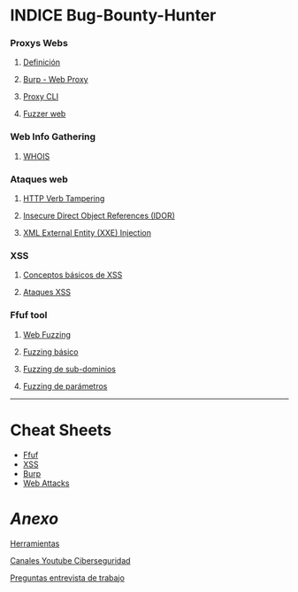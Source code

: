# **INDICE** Bug-Bounty-Hunter

### Proxys Webs
1. [Definición](https://github.com/Tony-Sec/Bug-Bounty-Hunter/blob/main/Temario/Proxys%20web/1.Definici%C3%B3n.md)

2. [Burp - Web Proxy](https://github.com/Tony-Sec/Bug-Bounty-Hunter/blob/main/Temario/Proxys%20web/2.Burp%20-%20Web%20Proxy.md)

3. [Proxy CLI](https://github.com/Tony-Sec/Bug-Bounty-Hunter/blob/main/Temario/Proxys%20web/3.Proxy%20CLI.md)

4. [Fuzzer web](https://github.com/Tony-Sec/Bug-Bounty-Hunter/blob/main/Temario/Proxys%20web/4.Fuzzer%20web.md)

### Web Info Gathering
1. [WHOIS](https://github.com/Tony-Sec/Bug-Bounty-Hunter/blob/main/Temario/Web%20Info%20Gathering/WHOIS.md)



### Ataques web
1. [HTTP Verb Tampering](https://github.com/Tony-Sec/Bug-Bounty-Hunter/blob/main/Temario/Ataques%20web/1.HTTP%20Verb%20Tampering.md)

2. [Insecure Direct Object References (IDOR)](https://github.com/Tony-Sec/Bug-Bounty-Hunter/blob/main/Temario/Ataques%20web/2.Insecure%20Direct%20Object%20References%20(IDOR).md)

3. [XML External Entity (XXE) Injection](https://github.com/Tony-Sec/Bug-Bounty-Hunter/blob/main/Temario/Ataques%20web/3.XML%20External%20Entity%20(XXE)%20Injection.md)

### XSS
1. [Conceptos básicos de XSS](https://github.com/Tony-Sec/Bug-Bounty-Hunter/blob/main/Temario/XSS/1.Conceptos%20b%C3%A1sicos%20de%20XSS.md)

2. [Ataques XSS](https://github.com/Tony-Sec/Bug-Bounty-Hunter/blob/main/Temario/XSS/2.Ataques%20XSS.md)

### Ffuf tool
1. [Web Fuzzing](https://github.com/Tony-Sec/Bug-Bounty-Hunter/blob/main/Temario/Ffuf/1.Web%20Fuzzing.md)

2. [Fuzzing básico](https://github.com/Tony-Sec/Bug-Bounty-Hunter/blob/main/Temario/Ffuf/2.Fuzzing%20b%C3%A1sico.md)

3. [Fuzzing de sub-dominios](https://github.com/Tony-Sec/Bug-Bounty-Hunter/blob/main/Temario/Ffuf/3.Fuzzing%20de%20sub-dominios.md)

4. [Fuzzing de parámetros](https://github.com/Tony-Sec/Bug-Bounty-Hunter/blob/main/Temario/Ffuf/4.Fuzzing%20de%20par%C3%A1metros.md)

 ------
# **Cheat Sheets**

- [Ffuf](https://github.com/Tony-Sec/Bug-Bounty-Hunter/blob/main/Temario/Ffuf/Ffuf%20-%20Cheat%20sheet.md)
- [XSS](https://github.com/Tony-Sec/Bug-Bounty-Hunter/blob/main/Temario/XSS/XSS%20-%20Cheat%20Sheet.md)
- [Burp](https://github.com/Tony-Sec/Bug-Bounty-Hunter/blob/main/Temario/Proxys%20web/Burp%20-%20Cheat%20sheet.md)
- [Web Attacks](https://github.com/Tony-Sec/Bug-Bounty-Hunter/blob/main/Temario/Ataques%20web/Web%20Attacks%20-%20Cheat%20sheet.md)

# *Anexo*

[Herramientas](https://github.com/Tony-Sec/Bug-Bounty-Hunter/blob/main/Anexo/Herramientas.md)

[Canales Youtube Ciberseguridad](https://github.com/Tony-Sec/Bug-Bounty-Hunter/blob/main/Anexo/Canales%20Youtube%20Ciberseguridad.md)

[Preguntas entrevista de trabajo](https://github.com/Tony-Sec/Bug-Bounty-Hunter/blob/main/Anexo/Preguntas%20entrevista%20de%20trabajo.md)